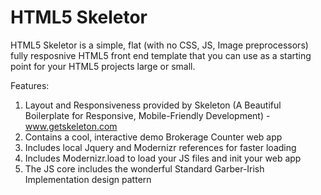 HTML5 Skeletor
========================

HTML5 Skeletor is a simple, flat (with no CSS, JS, Image preprocessors) fully resposnive HTML5 front end template that you can use as a starting point for your HTML5 projects large or small.

Features:
1) Layout and Responsiveness provided by Skeleton (A Beautiful Boilerplate for Responsive, Mobile-Friendly Development) - www.getskeleton.com
2) Contains a cool, interactive demo Brokerage Counter web app
3) Includes local Jquery and Modernizr references for faster loading
4) Includes Modernizr.load to load your JS files and init your web app
5) The JS core includes the wonderful Standard Garber-Irish Implementation design pattern 